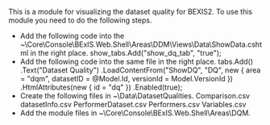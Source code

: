 This is a module for visualizing the dataset quality for BEXIS2. To use this module you need to do the following steps.

- Add the following code into the ~\Core\Console\BExIS.Web.Shell\Areas\DDM\Views\Data\ShowData.cshtml in the right place. show_tabs.Add("show_dq_tab", "true");
- Add the following code into the same file in the right place. tabs.Add() .Text("Dataset Quality") .LoadContentFrom("ShowDQ", "DQ", new { area = "dqm", datasetID = @Model.Id, versionId = Model.VersionId }) .HtmlAttributes(new { id = "dq" }) .Enabled(true);
- Create the following files in ~\Data\DatasetQualities. Comparison.csv datasetInfo.csv PerformerDataset.csv Performers.csv Variables.csv
- Add the module files in ~\Core\Console\BExIS.Web.Shell\Areas\DQM.
